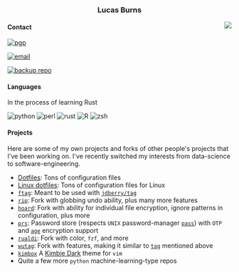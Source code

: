 <h3 align="center">Lucas Burns</h3>

<img align="right" src="https://lmburns.com/gallery/media/small/layers-2.png">

#### Contact

[![pgp](https://img.shields.io/badge/pgp-0xC011CBEF6628B679-313131?style=flat&labelColor=313131&color=313131)](https://github.com/lmburns.gpg)

[![email](https://img.shields.io/badge/email-lmb@lmburns.com-313131?style=flat&labelColor=313131&color=313131)](mailto:lmb@lmburns.com)

[![backup repo](https://img.shields.io/badge/git-git.lmburns.com-313131?style=flat&labelColor=313131&color=313131)](https://git.lmburns.com)

#### Languages

In the process of learning Rust

![python](https://img.shields.io/badge/Python-8%2F10-f79a32?style=flat&labelColor=313131)
![perl](https://img.shields.io/badge/Perl-6.5%2F10-4c96a8?style=flat&labelColor=313131)
![rust](https://img.shields.io/badge/Rust-6%2F10-ff5813?style=flat&labelColor=313131)
![R](https://img.shields.io/badge/R-6%2F10-DC3958?style=flat&labelColor=313131)
![zsh](https://img.shields.io/badge/ZSH-10%2F10-819C3B?style=flat&labelColor=313131)

#### Projects

Here are some of my own projects and forks of other people's projects that I've been working on. I've recently switched my interests from data-science to software-engineering.

* [Dotfiles](https://github.com/lmburns/dotfiles): Tons of configuration files
* [Linux dotfiles](https://github.com/lmburns/dotfiles-arch): Tons of configuration files for Linux
* [`ftag`](https://github.com/lmburns/ftag): Meant to be used with [`jdberry/tag`](https://github.com/jdberry/tag)
* [`rip`](https://github.com/lmburns/rip): Fork with globbing undo ability, plus many more features
* [`hoard`](https://github.com/lmburns/hoard): Fork with ability for individual file encryption, ignore patterns in configuration, plus more
* [`prs`](https://github.com/lmburns/prs): Password store (respects `UNIX` password-manager [`pass`](https://git.zx2c4.com/password-store/about/)) with `OTP` and [`age`](https://github.com/str4d/rage) encryption support
* [`rualdi`](https://github.com/lmburns/rualdi): Fork with color, `fzf`, and more
* [`wutag`](https://github.com/lmburns/wutag): Fork with features, making it similar to [`tag`](https://github.com/jdberry/tag) mentioned above
* [`kimbox`](https://github.com/lmburns/kimbox) A [Kimbie Dark](https://marketplace.visualstudio.com/items?itemName=dnamsons.kimbie-dark-plus) theme for `vim`
* Quite a few more `python` machine-learning-type repos
